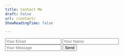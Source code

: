 ```yaml
---
title: Contact Me
draft: False
url: /contact/
ShowReadingTime: false

---
```


<form accept-charset="UTF-8" action="https://getform.io/f/303cfbed-b8da-41d1-b3c8-51250db545ef" method="POST">
    <input type="email" name="email" placeholder="Your Email">
    <input type="text" name="name" placeholder="Your Name">
    <input type="text" name="message" placeholder="Your Message">
    <button type="submit">Send</button>
</form>


